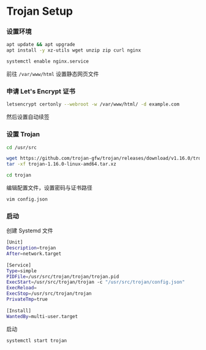 
# Trojan Setup

### 设置环境

```sh
apt update && apt upgrade
apt install -y xz-utils wget unzip zip curl nginx

systemctl enable nginx.service 
```

前往 `/var/www/html` 设置静态网页文件
 
### 申请 Let's Encrypt 证书

```sh
letsencrypt certonly --webroot -w /var/www/html/ -d example.com
```

然后设置自动续签

### 设置 Trojan

```sh
cd /usr/src

wget https://github.com/trojan-gfw/trojan/releases/download/v1.16.0/trojan-1.16.0-linux-amd64.tar.xz
tar -xf trojan-1.16.0-linux-amd64.tar.xz

cd trojan
```

编辑配置文件，设置密码与证书路径 
```sh
vim config.json
```

### 启动 

创建 Systemd 文件
```bash
[Unit]  
Description=trojan  
After=network.target  
   
[Service]  
Type=simple  
PIDFile=/usr/src/trojan/trojan/trojan.pid
ExecStart=/usr/src/trojan/trojan -c "/usr/src/trojan/config.json"  
ExecReload=  
ExecStop=/usr/src/trojan/trojan  
PrivateTmp=true  
   
[Install]  
WantedBy=multi-user.target
```

启动
```sh
systemctl start trojan
```